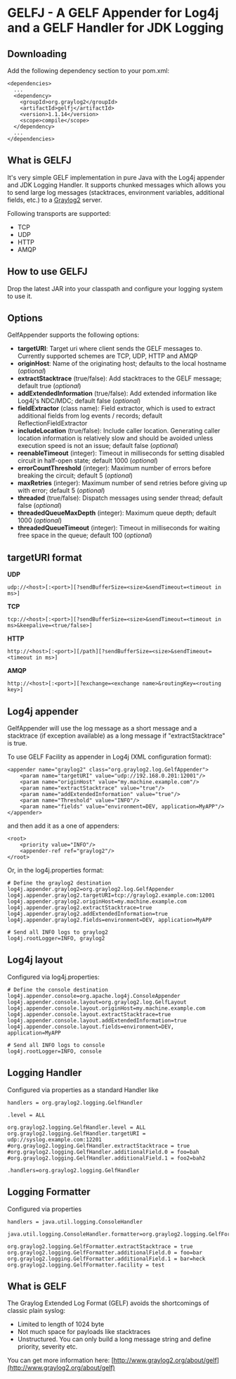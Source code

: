 GELFJ - A GELF Appender for Log4j and a GELF Handler for JDK Logging
====================================================================

Downloading
-----------

Add the following dependency section to your pom.xml:

    <dependencies>
      ...
      <dependency>
        <groupId>org.graylog2</groupId>
        <artifactId>gelfj</artifactId>
        <version>1.1.14</version>
        <scope>compile</scope>
      </dependency>
      ...
    </dependencies>

What is GELFJ
-------------

It's very simple GELF implementation in pure Java with the Log4j appender and JDK Logging Handler. It supports chunked messages which allows you to send large log messages (stacktraces, environment variables, additional fields, etc.) to a [Graylog2](http://www.graylog2.org/) server.

Following transports are supported:

 * TCP
 * UDP
 * HTTP
 * AMQP


How to use GELFJ
----------------

Drop the latest JAR into your classpath and configure your logging system to use it.

Options
-------

GelfAppender supports the following options:

- **targetURI**: Target uri where client sends the GELF messages to. Currently supported schemes are TCP, UDP, HTTP and AMQP
- **originHost**: Name of the originating host; defaults to the local hostname (*optional*)
- **extractStacktrace** (true/false): Add stacktraces to the GELF message; default true (*optional*)
- **addExtendedInformation** (true/false): Add extended information like Log4j's NDC/MDC; default false (*optional*)
- **fieldExtractor** (class name): Field extractor, which is used to extract additional fields from log events / records; default ReflectionFieldExtractor
- **includeLocation** (true/false): Include caller location. Generating caller location information is relatively slow and should be avoided unless execution speed is not an issue; default false (*optional*)
- **reenableTimeout** (integer): Timeout in milliseconds for setting disabled circuit in half-open state; default 1000 (*optional*)
- **errorCountThreshold** (integer): Maximum number of errors before breaking the circuit; default 5 (*optional*)
- **maxRetries** (integer): Maximum number of send retries before giving up with error; default 5 (*optional*)
- **threaded** (true/false): Dispatch messages using sender thread; default false (*optional*)
- **threadedQueueMaxDepth** (integer): Maximum queue depth; default 1000 (*optional*)
- **threadedQueueTimeout** (integer): Timeout in milliseconds for waiting free space in the queue; default 100 (*optional*)

targetURI format
----------------

**UDP**

    udp://<host>[:<port>][?sendBufferSize=<size>&sendTimeout=<timeout in ms>]

**TCP**

    tcp://<host>[:<port>][?sendBufferSize=<size>&sendTimeout=<timeout in ms>&keepalive=<true/false>]

**HTTP**

    http://<host>[:<port>][/path][?sendBufferSize=<size>&sendTimeout=<timeout in ms>]

**AMQP**

    http://<host>[:<port>][?exchange=<exchange name>&routingKey=<routing key>]

Log4j appender
--------------

GelfAppender will use the log message as a short message and a stacktrace (if exception available) as a long message if "extractStacktrace" is true.

To use GELF Facility as appender in Log4j (XML configuration format):

    <appender name="graylog2" class="org.graylog2.log.GelfAppender">
        <param name="targetURI" value="udp://192.168.0.201:12001"/>
        <param name="originHost" value="my.machine.example.com"/>
        <param name="extractStacktrace" value="true"/>
        <param name="addExtendedInformation" value="true"/>
        <param name="Threshold" value="INFO"/>
        <param name="fields" value="environment=DEV, application=MyAPP"/>
    </appender>

and then add it as a one of appenders:

    <root>
        <priority value="INFO"/>
        <appender-ref ref="graylog2"/>
    </root>

Or, in the log4j.properties format:

    # Define the graylog2 destination
    log4j.appender.graylog2=org.graylog2.log.GelfAppender
    log4j.appender.graylog2.targetURI=tcp://graylog2.example.com:12001
    log4j.appender.graylog2.originHost=my.machine.example.com
    log4j.appender.graylog2.extractStacktrace=true
    log4j.appender.graylog2.addExtendedInformation=true
    log4j.appender.graylog2.fields=environment=DEV, application=MyAPP

    # Send all INFO logs to graylog2
    log4j.rootLogger=INFO, graylog2
    
Log4j layout
------------

Configured via log4j.properties:

    # Define the console destination
    log4j.appender.console=org.apache.log4j.ConsoleAppender
    log4j.appender.console.layout=org.graylog2.log.GelfLayout
    log4j.appender.console.layout.originHost=my.machine.example.com
    log4j.appender.console.layout.extractStacktrace=true
    log4j.appender.console.layout.addExtendedInformation=true
    log4j.appender.console.layout.fields=environment=DEV, application=MyAPP

    # Send all INFO logs to console
    log4j.rootLogger=INFO, console

Logging Handler
---------------

Configured via properties as a standard Handler like

    handlers = org.graylog2.logging.GelfHandler

    .level = ALL

    org.graylog2.logging.GelfHandler.level = ALL
    org.graylog2.logging.GelfHandler.targetURI = udp://syslog.example.com:12201
    #org.graylog2.logging.GelfHandler.extractStacktrace = true
    #org.graylog2.logging.GelfHandler.additionalField.0 = foo=bah
    #org.graylog2.logging.GelfHandler.additionalField.1 = foo2=bah2

    .handlers=org.graylog2.logging.GelfHandler
    
Logging Formatter
-----------------
Configured via properties

    handlers = java.util.logging.ConsoleHandler
    
    java.util.logging.ConsoleHandler.formatter=org.graylog2.logging.GelfFormatter
    
    org.graylog2.logging.GelfFormatter.extractStacktrace = true
    org.graylog2.logging.GelfFormatter.additionalField.0 = foo=bar
    org.graylog2.logging.GelfFormatter.additionalField.1 = bar=heck
    org.graylog2.logging.GelfFormatter.facility = test    

What is GELF
------------

The Graylog Extended Log Format (GELF) avoids the shortcomings of classic plain syslog:

- Limited to length of 1024 byte
- Not much space for payloads like stacktraces
- Unstructured. You can only build a long message string and define priority, severity etc.

You can get more information here: [http://www.graylog2.org/about/gelf](http://www.graylog2.org/about/gelf)
